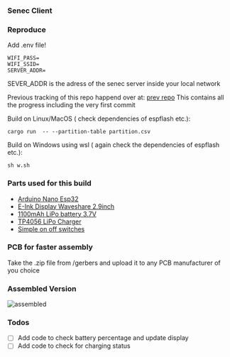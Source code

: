 ### Senec Client

### Reproduce
Add .env file!

```shell
WIFI_PASS=
WIFI_SSID=
SERVER_ADDR=
```
SEVER_ADDR is the adress of the senec server inside your local network

Previous tracking of this repo happend over at: [prev repo](https://github.com/vuoz/senec-client)
This contains all the progress including the very first commit

Build on Linux/MacOS ( check dependencies of espflash etc.):
```shell
cargo run  -- --partition-table partition.csv

```
Build on Windows using wsl ( again check the dependencies of espflash etc.):
```shell
sh w.sh
```

### Parts used for this build
- [Arduino Nano Esp32](https://store.arduino.cc/products/nano-esp32)
- [E-Ink Display Waveshare 2.9inch ](https://www.waveshare.com/2.9inch-e-paper-module.htm)
- [1100mAh LiPo battery 3.7V](https://www.amazon.de/EEMB-Lithium-Wiederaufladbarer-Lipo-Akku-JST-Anschluss/dp/B08FD39Y5R)
- [TP4056 LiPo Charger](https://www.amazon.de/-/en/dp/B07XG5F9T3)
- [Simple on off switches](https://www.amazon.de/-/en/dp/B09QQKMWRR)

### PCB for faster assembly
Take the .zip file from /gerbers and upload it to any PCB manufacturer of you choice


### Assembled Version

![assembled](https://github.com/user-attachments/assets/8fb80f75-c8ca-481f-b833-c66c744cd7ce)




### Todos
- [ ] Add code to check battery percentage and update display
- [ ] Add code to check for charging status
